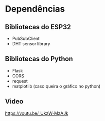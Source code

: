 # Dependências
## Bibliotecas do ESP32
- PubSubClient
- DHT sensor library
## Bibliotecas do Python
- Flask
- CORS
- request
- matplotlib (caso queira o gráfico no python)

## Video
https://youtu.be/_UkzW-MzAJk
